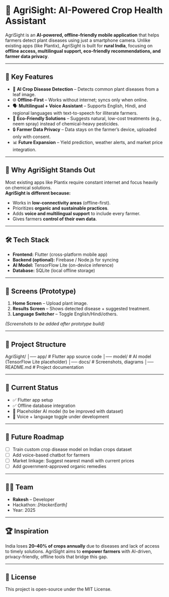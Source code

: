 # 🌱 AgriSight: AI-Powered Crop Health Assistant

AgriSight is an **AI-powered, offline-friendly mobile application** that helps farmers detect plant diseases using just a smartphone camera. Unlike existing apps (like Plantix), AgriSight is built for **rural India**, focusing on **offline access, multilingual support, eco-friendly recommendations, and farmer data privacy**.  

---

## 🚀 Key Features
- 📸 **AI Crop Disease Detection** – Detects common plant diseases from a leaf image.  
- 🌐 **Offline-First** – Works without internet; syncs only when online.  
- 🗣️ **Multilingual + Voice Assistant** – Supports English, Hindi, and regional languages with text-to-speech for illiterate farmers.  
- 🌱 **Eco-Friendly Solutions** – Suggests natural, low-cost treatments (e.g., neem spray) instead of chemical-heavy pesticides.  
- 🔒 **Farmer Data Privacy** – Data stays on the farmer’s device, uploaded only with consent.  
- 📊 **Future Expansion** – Yield prediction, weather alerts, and market price integration.  

---

## 🎯 Why AgriSight Stands Out
Most existing apps like Plantix require constant internet and focus heavily on chemical solutions.  
**AgriSight is different because:**
- Works in **low-connectivity areas** (offline-first).  
- Prioritizes **organic and sustainable practices**.  
- Adds **voice and multilingual support** to include every farmer.  
- Gives farmers **control of their own data**.  

---

## 🛠️ Tech Stack
- **Frontend:** Flutter (cross-platform mobile app)  
- **Backend (optional):** Firebase / Node.js for syncing  
- **AI Model:** TensorFlow Lite (on-device inference)  
- **Database:** SQLite (local offline storage)  

---

## 📱 Screens (Prototype)
1. **Home Screen** – Upload plant image.  
2. **Results Screen** – Shows detected disease + suggested treatment.  
3. **Language Switcher** – Toggle English/Hindi/others.  

*(Screenshots to be added after prototype build)*  

---

## 📂 Project Structure
AgriSight/
│── app/ # Flutter app source code
│── model/ # AI model (TensorFlow Lite placeholder)
│── docs/ # Screenshots, diagrams
│── README.md # Project documentation

---

## 🚧 Current Status
- ✅ Flutter app setup  
- ✅ Offline database integration  
- 🚧 Placeholder AI model (to be improved with dataset)  
- 🚧 Voice + language toggle under development  

---

## 📌 Future Roadmap
- [ ] Train custom crop disease model on Indian crops dataset  
- [ ] Add voice-based chatbot for farmers  
- [ ] Market linkage: Suggest nearest mandi with current prices  
- [ ] Add government-approved organic remedies  

---

## 👨‍💻 Team
- **Rakesh** – Developer  
- Hackathon: *[HackerEarth]*  
- Year: 2025  

---

## 🏆 Inspiration
India loses **20–40% of crops annually** due to diseases and lack of access to timely solutions. AgriSight aims to **empower farmers** with AI-driven, privacy-friendly, offline tools that bridge this gap.  

---

## 📜 License
This project is open-source under the MIT License.
